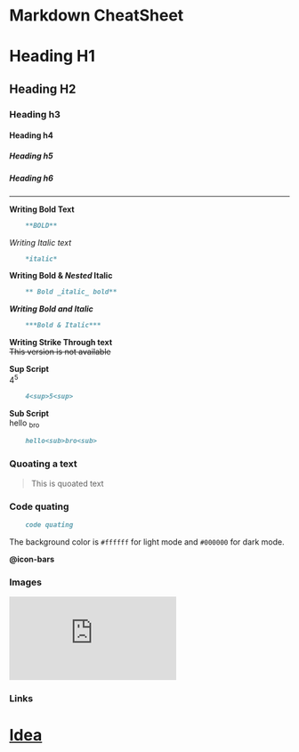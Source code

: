 # Markdown CheatSheet

# Heading H1 
## Heading H2
### Heading h3
#### Heading h4
##### Heading h5
##### Heading h6
___



**Writing Bold Text** 
```md
    **BOLD**
```

*Writing Italic text*
```md
    *italic*
```

**Writing Bold & _Nested_ Italic**
```md
    ** Bold _italic_ bold**
```

***Writing Bold and Italic***
```md
    ***Bold & Italic***
```

**Writing Strike Through text**  
~~This version is not available~~

**Sup Script**  
4<sup>5<sup>
```md
    4<sup>5<sup>
```

**Sub Script**  
hello <sub>bro<sub>
```md
    hello<sub>bro<sub>
```

### Quoating a text
> This is quoated text


### Code quating
```md
    code quating
```
The background color is `#ffffff` for light mode and `#000000` for dark mode.



**@icon-bars**


### Images
![how is this ](https://www.freepik.com/free-ai-image/cute-dog-studio_59582428.htm#query=cute%20dog&position=0&from_view=keyword&track=ais&uuid=226a4df0-a00b-4f9c-b99d-e159ac9950f8)

### Links
# [Idea](https://www.googel.com)

